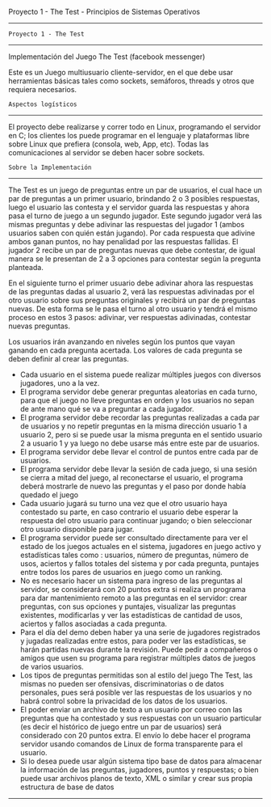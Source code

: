 Proyecto 1 - The Test - Principios de Sistemas Operativos

---------------------------------------
	Proyecto 1 - The Test 
---------------------------------------

Implementación del Juego The Test (facebook messenger)

Este es un Juego multiusuario cliente-servidor, en el que debe usar herramientas básicas tales como sockets, semáforos, threads y otros que requiera necesarios.


	Aspectos logísticos
---------------------------------------

El proyecto debe realizarse y correr todo en Linux, programando el servidor en C; los clientes los puede programar en el lenguaje y plataformas libre sobre Linux que prefiera (consola, web, App, etc). Todas las comunicaciones al servidor se deben hacer sobre sockets. 


	Sobre la Implementación
----------------------------------------------

The Test es un juego de preguntas entre un par de usuarios, el cual hace un par de preguntas a un primer usuario, brindando 2 o 3 posibles respuestas, luego el usuario las contesta y el servidor guarda las respuestas y ahora pasa el turno de juego a un segundo jugador. Este segundo jugador verá las mismas preguntas y debe adivinar las respuestas del jugador 1 (ambos usuarios saben con quién están jugando). Por cada respuesta que adivine ambos ganan puntos, no hay penalidad por las respuestas fallidas. El jugador 2 recibe un par de preguntas nuevas que debe contestar, de igual manera se le presentan de 2 a 3 opciones para contestar según la pregunta planteada.

En el siguiente turno el primer usuario debe adivinar ahora las respuestas de las preguntas dadas al usuario 2, verá las respuestas adivinadas por el otro usuario sobre sus preguntas originales y recibirá un par de preguntas nuevas. De esta forma se le pasa el turno al otro usuario y tendrá el mismo proceso en estos 3 pasos: adivinar, ver respuestas adivinadas, contestar nuevas preguntas.

Los usuarios irán avanzando en niveles según los puntos que vayan ganando en cada pregunta acertada. Los valores de cada pregunta se deben definir al crear las preguntas.

+ Cada usuario en el sistema puede realizar múltiples juegos con diversos jugadores, uno a la vez. 
+ El programa servidor debe generar preguntas aleatorias en cada turno, para que el juego no lleve preguntas en orden y los usuarios no sepan de ante mano qué se va a preguntar a cada jugador. 
+ El programa servidor debe recordar las preguntas realizadas a cada par de usuarios y no repetir preguntas en la misma dirección usuario 1 a usuario 2, pero si se puede usar la misma pregunta en el sentido usuario 2 a usuario 1 y ya luego no debe usarse más entre este par de usuarios.
+ El programa servidor debe llevar el control de puntos entre cada par de usuarios.
+ El programa servidor debe llevar la sesión de cada juego, si una sesión se cierra a mitad del juego, al reconectarse el usuario, el programa deberá mostrarle de nuevo las preguntas y el paso por donde había quedado el juego 
+ Cada usuario jugará su turno una vez que el otro usuario haya contestado su parte, en caso contrario el usuario debe esperar la respuesta del otro usuario para continuar jugando; o bien seleccionar otro usuario disponible para jugar. 
+ El programa servidor puede ser consultado directamente para ver el estado de los juegos actuales en el sistema, jugadores en juego activo y estadísticas tales como : usuarios, número de preguntas, número de usos, aciertos y fallos totales del sistema y por cada pregunta, puntajes entre todos los pares de usuarios en juego como un ranking.
+ No es necesario hacer un sistema para ingreso de las preguntas al servidor, se considerará con 20 puntos extra si realiza un programa para dar mantenimiento remoto a las preguntas en el servidor: crear preguntas, con sus opciones y puntajes, visualizar las preguntas existentes, modificarlas y ver las estadísticas de cantidad de usos, aciertos y fallos asociadas a cada pregunta.
+ Para el día del demo deben haber ya una serie de jugadores registrados y jugadas realizadas entre estos, para poder ver las estadísticas, se harán partidas nuevas durante la revisión. Puede pedir a compañeros o amigos que usen su programa para registrar múltiples datos de juegos de varios usuarios.
+ Los tipos de preguntas permitidas son al estilo del juego The Test, las mismas no pueden ser ofensivas, discriminatorias o de datos personales, pues será posible ver las respuestas de los usuarios y no habrá control sobre la privacidad de los datos de los usuarios. 
+ El poder enviar un archivo de texto a un usuario por correo con las preguntas que ha contestado y sus respuestas con un usuario particular (es decir el histórico de juego entre un par de usuarios) será considerado con 20 puntos extra. El envío lo debe hacer el programa servidor usando comandos de Linux de forma transparente para el usuario. 
+ Si lo desea puede usar algún sistema tipo base de datos para almacenar la información de las preguntas, jugadores, puntos y respuestas; o bien puede usar archivos planos de texto, XML o similar y crear sus propia estructura de base de datos

----------------------------------------------
